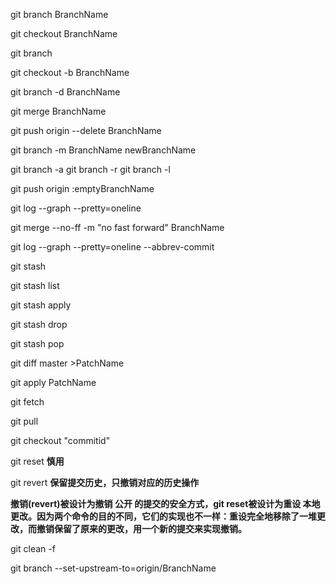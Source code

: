 git branch BranchName

git checkout BranchName

git branch

git checkout -b BranchName

git branch -d BranchName

git merge BranchName

git push origin --delete BranchName

git branch -m BranchName newBranchName

git branch -a
git branch -r
git branch -l

git push origin :emptyBranchName

git log --graph --pretty=oneline

git merge --no-ff -m "no fast forward" BranchName

git log --graph --pretty=oneline --abbrev-commit

git stash

git stash list

git stash apply 

git stash drop

git stash pop

git diff master >PatchName

git apply PatchName

git fetch 

git pull

git checkout "commitid"

git reset **慎用**

git revert **保留提交历史，只撤销对应的历史操作**

**撤销(revert)被设计为撤销 公开 的提交的安全方式，git reset被设计为重设 本地 更改。因为两个命令的目的不同，它们的实现也不一样：重设完全地移除了一堆更改，而撤销保留了原来的更改，用一个新的提交来实现撤销。**

git clean -f

git branch --set-upstream-to=origin/BranchName



